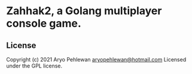 # Zahhak2, a Golang multiplayer console game.

## License
Copyright (c) 2021 Aryo Pehlewan aryopehlewan@hotmail.com 
Licensed under the GPL license.

